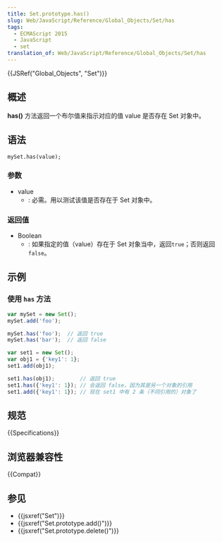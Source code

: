 ```yaml
---
title: Set.prototype.has()
slug: Web/JavaScript/Reference/Global_Objects/Set/has
tags:
  - ECMAScript 2015
  - JavaScript
  - set
translation_of: Web/JavaScript/Reference/Global_Objects/Set/has
---
```

{{JSRef("Global_Objects", "Set")}}

## 概述

**has()** 方法返回一个布尔值来指示对应的值 value 是否存在 Set 对象中。

## 语法

```plain
mySet.has(value);
```

### 参数

- value
  - : 必需。用以测试该值是否存在于 Set 对象中。

### 返回值

- Boolean
  - : 如果指定的值（value）存在于 Set 对象当中，返回`true`；否则返回 `false`。

## 示例

### 使用 `has` 方法

```js
var mySet = new Set();
mySet.add('foo');

mySet.has('foo');  // 返回 true
mySet.has('bar');  // 返回 false

var set1 = new Set();
var obj1 = {'key1': 1};
set1.add(obj1);

set1.has(obj1);        // 返回 true
set1.has({'key1': 1}); // 会返回 false，因为其是另一个对象的引用
set1.add({'key1': 1}); // 现在 set1 中有 2 条（不同引用的）对象了
```

## 规范

{{Specifications}}

## 浏览器兼容性

{{Compat}}

## 参见

- {{jsxref("Set")}}
- {{jsxref("Set.prototype.add()")}}
- {{jsxref("Set.prototype.delete()")}}
